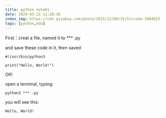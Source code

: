 ```yaml
---
title: python note01
date: 2020-03-22 11:28:36
index_img: https://cdn.pixabay.com/photo/2015/12/09/15/51/code-1084923_1280.png
tags: [python,edu]
---
```


First：creat a file, named it to *** .py

and save these code in it, then saved

```
#!/usr/bin/python3
 
print("Hello, World!")
```

OK!

open a terminal, typing:

```
python3 *** .py
```

you will see this:

```
Hello, World!
```


